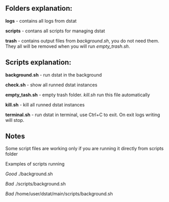 ## Folders explanation:

**logs** - contains all logs from dstat

**scripts** - contans all scripts for managing dstat

**trash** - contains output files from *background.sh*, you do not need them. They all will be removed when you will run *empty_trash.sh*. 



## Scripts explanation: 
**background.sh** - run dstat in the background

**check.sh** - show all runned dstat instances

**empty_tash.sh** - empty trash folder. *kill.sh* run this file automatically

**kill.sh** - kill all runned dstat instances

**terminal.sh** - run dstat in terminal, use Ctrl+C to exit. On exit logs writing will stop.



## Notes
Some script files are working only if you are running it directly from scripts folder

Examples of scripts running

*Good* ./background.sh          

*Bad* ./scripts/background.sh

*Bad* /home/user/dstat/main/scripts/background.sh
